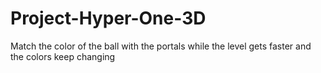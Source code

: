 # Project-Hyper-One-3D
Match the color of the ball with the portals while the level gets faster and the colors keep changing
